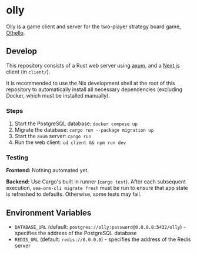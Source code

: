 # olly

Olly is a game client and server for the two-player strategy board game, [Othello](https://en.wikipedia.org/wiki/Reversi).

## Develop

This repository consists of a Rust web server using [axum](https://docs.rs/axum/latest/axum/), and a [Next.js](https://nextjs.org) client (in `client/`).

It is recommended to use the Nix development shell at the root of this repository to automatically install all necessary dependencies (excluding Docker, which must be installed manually).

### Steps

1. Start the PostgreSQL database: `docker compose up`
2. Migrate the database: `cargo run --package migration up`
3. Start the `axum` server: `cargo run`
4. Run the web client: `cd client && npm run dev`

### Testing

**Frontend:** Nothing automated yet.

**Backend:** Use Cargo's built in runner (`cargo test`). After each subsequent execution, `sea-orm-cli migrate fresh` must be run to ensure that app state is refreshed to defaults. Otherwise, some tests may fail.

## Environment Variables

- `DATABASE_URL` (default: `postgres://olly:password@0.0.0.0:5432/olly`) - specifies the address of the PostgreSQL database
- `REDIS_URL` (default: `redis://0.0.0.0`) - specifies the address of the Redis server
